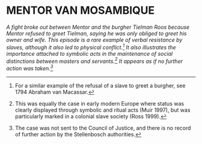 # MENTOR VAN MOSAMBIQUE

*A fight broke out between Mentor and the burgher Tielman Roos because Mentor refused to greet Tielman, saying he was only obliged to greet his owner and wife. This episode is a rare example of verbal resistance by slaves, although it also led to physical conflict.[^1] It also illustrates the importance attached to symbolic acts in the maintenance of social distinctions between masters and servants.[^2] It appears as if no further action was taken.[^3]*

[^1]: For a similar example of the refusal of a slave to greet a burgher, see 1794 Abraham van Macassar.

[^2]: This was equally the case in early modern Europe where status was clearly displayed through symbolic and ritual acts (Muir 1997), but was particularly marked in a colonial slave society (Ross 1999).

[^3]: The case was not sent to the Council of Justice, and there is no record of further action by the Stellenbosch authorities.